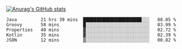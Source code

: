 [![Anurag's GitHub stats](https://github-readme-stats.vercel.app/api?username=sebasphere&count_private=true&theme=tokyonight)](https://github.com/anuraghazra/github-readme-stats)

<!--START_SECTION:waka-->
```text
Java         21 hrs 39 mins  ██████████████████████░░░   88.05 % 
Groovy       58 mins         █░░░░░░░░░░░░░░░░░░░░░░░░   03.99 % 
Properties   40 mins         ▓░░░░░░░░░░░░░░░░░░░░░░░░   02.72 % 
Kotlin       35 mins         ▓░░░░░░░░░░░░░░░░░░░░░░░░   02.39 % 
JSON         12 mins         ▒░░░░░░░░░░░░░░░░░░░░░░░░   00.82 % 
```
<!--END_SECTION:waka-->
